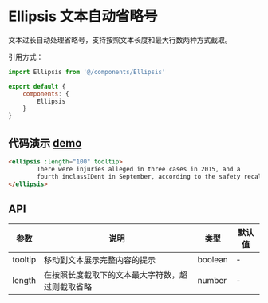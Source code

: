 # Ellipsis 文本自动省略号

文本过长自动处理省略号，支持按照文本长度和最大行数两种方式截取。



引用方式：

```javascript
import Ellipsis from '@/components/Ellipsis'

export default {
    components: {
        Ellipsis
    }
}
```



## 代码演示  [demo](https://pro.loacg.com/test/home)

```html
<ellipsis :length="100" tooltip>
        There were injuries alleged in three cases in 2015, and a
        fourth inclassIDent in September, according to the safety recall report. After meeting with US regulators in October, the firm declassIDed to issue a voluntary recall.
</ellipsis>
```



## API


参数 | 说明 | 类型 | 默认值
----|------|-----|------
tooltip | 移动到文本展示完整内容的提示 | boolean | -
length | 在按照长度截取下的文本最大字符数，超过则截取省略 | number | -